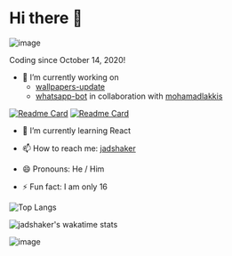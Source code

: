 # Hi there 👋

![image](https://github-readme-stats.vercel.app/api?username=jadshaker&count_private=true&show_icons=true&hide=stars)

Coding since October 14, 2020!

- 🔭 I’m currently working on
  - [wallpapers-update](https://github.com/jadshaker/wallpapers-update)
  - [whatsapp-bot](https://github.com/mohamadlakkis/whatsapp-bot) in collaboration with [mohamadlakkis](https://github.com/mohamadlakkis)

[![Readme Card](https://github-readme-stats.vercel.app/api/pin/?username=jadshaker&repo=wallpapers-update)](https://jadshaker.github.io/web-element-creator)
[![Readme Card](https://github-readme-stats.vercel.app/api/pin/?username=mohamadlakkis&repo=whatsapp-bot)](https://github.com/mohamadlakkis/whatsapp-bot)

- 🌱 I’m currently learning React

<!-- - 👯 I’m looking to collaborate on ... -->

<!-- - 🤔 I’m looking for help with ... -->

<!-- - 💬 Ask me about ... -->

- 📫 How to reach me: [jadshaker](https://instagram.com/jadshaker)

- 😄 Pronouns: He / Him

- ⚡ Fun fact: I am only 16

![Top Langs](https://github-readme-stats.vercel.app/api/top-langs/?username=anuraghazra&layout=compact)

![jadshaker's wakatime stats](https://github-readme-stats.vercel.app/api/wakatime?username=jadshaker&layout=compact)

![image](https://media.giphy.com/media/RbDKaczqWovIugyJmW/giphy.gif)
